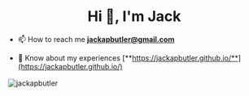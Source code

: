 <h1 align="center">Hi 👋, I'm Jack</h1>

- 📫 How to reach me **jackapbutler@gmail.com**

- 📄 Know about my experiences [**https://jackapbutler.github.io/**](https://jackapbutler.github.io/)

<p>&nbsp;<img align="center" src="https://github-readme-stats.vercel.app/api?username=jackapbutler&show_icons=true&locale=en" alt="jackapbutler" /></p>

